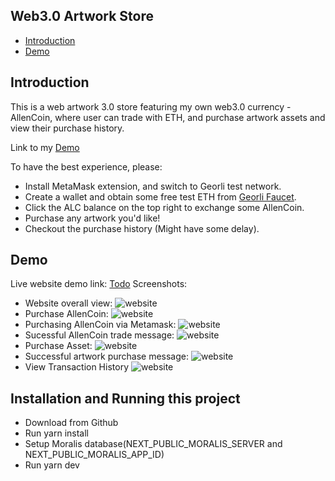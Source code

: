 ## Web3.0 Artwork Store

- [Introduction](#Introduction)
- [Demo](#Demo)

## Introduction

This is a web artwork 3.0 store featuring my own web3.0 currency - AllenCoin, where user can trade with ETH, and purchase artwork assets and view their purchase history.

Link to my [Demo](#Demo)

To have the best experience, please:

- Install MetaMask extension, and switch to Georli test network.
- Create a wallet and obtain some free test ETH from [Georli Faucet](https://goerlifaucet.com/).
- Click the ALC balance on the top right to exchange some AllenCoin.
- Purchase any artwork you'd like!
- Checkout the purchase history (Might have some delay).

## Demo

Live website demo link: [Todo](https://web3artstore.netlify.app)
Screenshots:

- Website overall view:
  ![website](demo_pic/demo_website_overview.png)
- Purchase AllenCoin:
  ![website](demo_pic/demo_trade_buy_alc_ui.png)
- Purchasing AllenCoin via Metamask:
  ![website](demo_pic/demo_trade_eth_alc.png)
- Sucessful AllenCoin trade message:
  ![website](demo_pic/demo_trade_sucess_message.png)
- Purchase Asset:
  ![website](demo_pic/demo_purchase_asset.png)
- Successful artwork purchase message:
  ![website](demo_pic/demo_purchase_sucess_message.png)
- View Transaction History
  ![website](demo_pic/demo_history.png)

## Installation and Running this project

- Download from Github
- Run yarn install
- Setup Moralis database(NEXT_PUBLIC_MORALIS_SERVER and NEXT_PUBLIC_MORALIS_APP_ID)
- Run yarn dev
